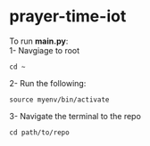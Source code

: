 # prayer-time-iot

To run <b>main.py</b>:
<br>
1- Navgiage to root
```
cd ~
```
2- Run the following:
```
source myenv/bin/activate
```
3- Navigate the terminal to the repo
```
cd path/to/repo
```